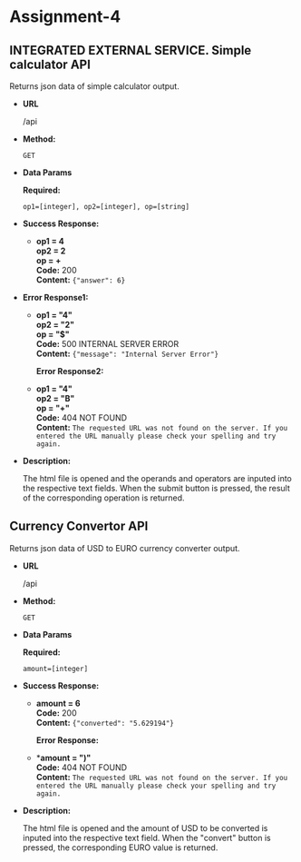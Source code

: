 # Assignment-4
INTEGRATED EXTERNAL SERVICE.
**Simple calculator API**
----
  Returns json data of simple calculator output.

* **URL**

  /api

* **Method:**

  `GET`
  
* **Data Params**

   **Required:**
 
   `op1=[integer], op2=[integer], op=[string]`


* **Success Response:**

  * **op1 = 4** <br />
    **op2 = 2** <br />
    **op = +** <br />
    **Code:** 200 <br />
    **Content:** `{"answer": 6}`
 
* **Error Response1:**

  * **op1 = "4"** <br />
    **op2 = "2"** <br />
    **op = "$"** <br />
    **Code:** 500 INTERNAL SERVER ERROR <br />
    **Content:** `{"message": "Internal Server Error"}`
    
    **Error Response2:**

  * **op1 = "4"** <br />
    **op2 = "B"** <br />
    **op = "+"** <br />
    **Code:** 404 NOT FOUND <br />
    **Content:** `The requested URL was not found on the server. If you entered the URL manually please check your spelling and try again.`


* **Description:**

     The html file is opened and the operands and operators are inputed into the respective text fields. When the submit button is pressed, the result of the corresponding operation is returned. 
     
**Currency Convertor API**
----
 Returns json data of USD to EURO currency converter output.

* **URL**

  /api

* **Method:**

  `GET`
  
* **Data Params**

   **Required:**
 
   `amount=[integer]`


* **Success Response:**

  * **amount = 6** <br />
    **Code:** 200 <br />
    **Content:** `{"converted": "5.629194"}`
 
    **Error Response:**

  * ***amount = ")"** <br />
    **Code:** 404 NOT FOUND <br />
    **Content:** `The requested URL was not found on the server. If you entered the URL manually please check your spelling and try again.`


* **Description:**

     The html file is opened and the amount of USD to be converted is inputed into the respective text field. When the "convert" button is pressed, the corresponding EURO value is returned. 
     
  ```

